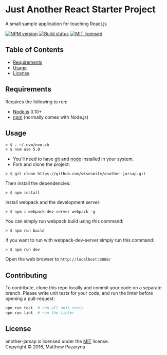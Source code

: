 Just Another React Starter Project
==================================

A small sample application for teaching React.js

[![NPM version][shield-npm]](#)
[![Build status][travis-build]](#)
[![MIT licensed][shield-license]](#)

Table of Contents
-----------------

  * [Requirements](#requirements)
  * [Usage](#usage)
  * [License](#license)

Requirements
------------

Requires the following to run:

  * [Node.js][node] 0.10+
  * [npm][npm] (normally comes with Node.js)

Usage
-----

```
> $ . ~/.nvm/nvm.sh  
> $ nvm use 5.0  
```

* You'll need to have [git](https://git-scm.com/) and [node](https://nodejs.org/en/) installed in your system.
* Fork and clone the project:

```
> $ git clone https://github.com/wisesmile/another-jarsap.git
```

Then install the dependencies:

```
> $ npm install
```

Install webpack and the development server:

```
> $ npm i webpack-dev-server webpack -g
```

You can simply run webpack build using this command:

```
> $ npm run build
```

If you want to run with webpack-dev-server simply run this command:

```
> $ npm run dev
```

Open the web browser to `http://localhost:8080/`

Contributing
------------

To contribute, clone this repo locally and commit your code on a separate branch. Please
write unit tests for your code, and run the linter before opening a pull-request:

```sh
npm run test  # run all unit tests
npm run lint  # run the linter
```

License
-------

another-jarsap is licensed under the [MIT](#) license.  
Copyright &copy; 2016, Matthew Pazaryna

[node]: https://nodejs.org/
[npm]: https://www.npmjs.com/
[shield-coverage]: https://img.shields.io/badge/coverage-100%25-brightgreen.svg
[shield-license]: https://img.shields.io/badge/license-MIT-blue.svg
[shield-node]: https://img.shields.io/badge/node.js%20support-0.10–5-brightgreen.svg
[shield-npm]: https://img.shields.io/badge/npm-v3.2.0-blue.svg
[travis-build]: https://travis-ci.org/wisesmile/jarsap.svg?branch=master
